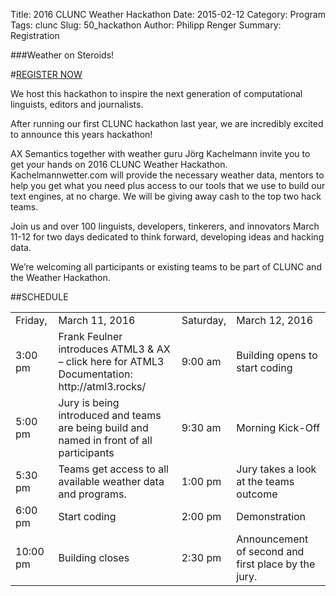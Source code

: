 Title: 2016 CLUNC Weather Hackathon
Date: 2015-02-12
Category: Program
Tags: clunc
Slug: 50_hackathon
Author: Philipp Renger
Summary: Registration

###Weather on Steroids!

#[REGISTER NOW](https://www.eventbrite.com/e/clunc-weather-hackathon-tickets-21003383686)

We host this hackathon to inspire the next generation of computational linguists, editors and journalists.

After running our first CLUNC hackathon last year, we are incredibly excited to announce this years hackathon!

AX Semantics together with weather guru Jörg Kachelmann invite you to get your hands on 2016 CLUNC Weather Hackathon. Kachelmannwetter.com will provide the necessary weather data, mentors to help you get what you need plus access to our tools that we use to build our text engines, at no charge. We will be giving away cash to the top two hack teams.

Join us and over 100 linguists, developers, tinkerers, and innovators March 11-12 for two days dedicated to think forward, developing ideas and hacking data.

We’re welcoming all participants or existing teams to be part of CLUNC and the Weather Hackathon.

##SCHEDULE

<table>
    <tr>
        <td>Friday,</td>
        <td>March 11, 2016</td>
        <td>Saturday,</td>
        <td>March 12, 2016</td>
    </tr>
        <tr>
        <td>3:00 pm</td>
        <td>Frank Feulner introduces ATML3 & AX – click here for ATML3 Documentation: http://atml3.rocks/ </td>
        <td>9:00 am</td>
        <td>Building opens to start coding</td>
    </tr>
        <tr>
        <td>5:00 pm</td>
        <td>Jury is being introduced and teams are being build and named in front of all participants</td>
        <td>9:30 am</td>
        <td>Morning Kick-Off</td>
    </tr>
        <tr>
        <td>5:30 pm</td>
        <td>Teams get access to all available weather data and programs.</td>
        <td>1:00 pm</td>
        <td>Jury takes a look at the teams outcome</td>
    </tr>
        <tr>
        <td>6:00 pm</td>
        <td>Start coding</td>
        <td>2:00 pm</td>
        <td>Demonstration</td>
    </tr>
        <tr>
        <td>10:00 pm</td>
        <td>Building closes</td>
        <td>2:30 pm</td>
        <td>Announcement of second and first place by the jury.</td>
    </tr>
</table>
